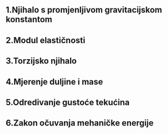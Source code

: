 
## 1.Njihalo s promjenljivom gravitacijskom konstantom 
## 2.Modul elastičnosti
## 3.Torzijsko njihalo
## 4.Mjerenje duljine i mase 
## 5.Odredivanje gustoće tekućina
## 6.Zakon očuvanja mehaničke energije


